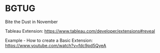 # BGTUG
Bite the Dust in November


Tableau Extension: https://www.tableau.com/developer/extensions#reveal



Example - How to create a Basic Extension: https://www.youtube.com/watch?v=fdc9pd5QyeA
